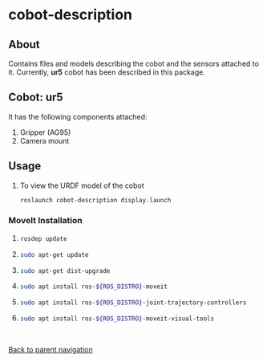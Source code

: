 # cobot-description

## About

Contains files and models describing the cobot and the sensors attached to it. Currently, **ur5** cobot has been described in this package.

## Cobot: ur5

It has the following components attached:

1. Gripper (AG95)
2. Camera mount

## Usage
1. To view the URDF model of the cobot
	```bash
	roslaunch cobot-description display.launch
	```

### MoveIt Installation
1. 
	```bash
	rosdep update
	```
2. 
	```bash
	sudo apt-get update
	```
3. 
	```bash
	sudo apt-get dist-upgrade
	```
4. 
	```bash
	sudo apt install ros-${ROS_DISTRO}-moveit
	```
5. 
	```bash
	sudo apt install ros-${ROS_DISTRO}-joint-trajectory-controllers
	```
6. 
	```bash
	sudo apt install ros-${ROS_DISTRO}-moveit-visual-tools
	```

<br/>

[Back to parent navigation](../README.md#navigate)